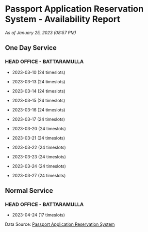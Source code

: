 # Passport Application Reservation System - Availability Report

*As of January 25, 2023 (08:57 PM)*

## One Day Service

### HEAD OFFICE - BATTARAMULLA

* 2023-03-10 (24 timeslots)

* 2023-03-13 (24 timeslots)

* 2023-03-14 (24 timeslots)

* 2023-03-15 (24 timeslots)

* 2023-03-16 (24 timeslots)

* 2023-03-17 (24 timeslots)

* 2023-03-20 (24 timeslots)

* 2023-03-21 (24 timeslots)

* 2023-03-22 (24 timeslots)

* 2023-03-23 (24 timeslots)

* 2023-03-24 (24 timeslots)

* 2023-03-27 (24 timeslots)

## Normal Service

### HEAD OFFICE - BATTARAMULLA

* 2023-04-24 (17 timeslots)

Data Source: [Passport Application Reservation System](https://eservices.immigration.gov.lk:8443/appointment/pages/reservationApplication.xhtml)